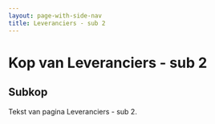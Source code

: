 ```yaml
---
layout: page-with-side-nav
title: Leveranciers - sub 2 
---
```


# Kop van Leveranciers - sub 2

## Subkop 
Tekst van pagina Leveranciers - sub 2.